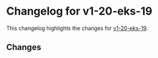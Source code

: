 # Changelog for v1-20-eks-19

This changelog highlights the changes for [v1-20-eks-19](https://github.com/aws/eks-distro/tree/v1-20-eks-19).

## Changes

